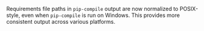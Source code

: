 Requirements file paths in `pip-compile` output are now normalized to
POSIX-style, even when `pip-compile` is run on Windows.
This provides more consistent output across various platforms.
